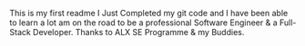 This is my first readme
I Just Completed my git code and I have been able to learn a lot am on the road to be a professional Software Engineer & a Full-Stack Developer. Thanks to ALX SE Programme & my Buddies.
